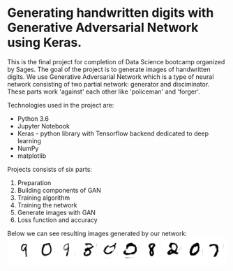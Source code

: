 # Generating handwritten digits with Generative Adversarial Network using Keras.



This is the final project for completion of Data Science bootcamp organized by Sages. The goal of the project is to generate images of handwritten digits. We use Generative Adversarial Network which is a type of neural network consisting of two partial network: generator and disciminator. These parts work 'against' each other like 'policeman' and 'forger'. 

Technologies used in the project are:
* Python 3.6
* Jupyter Notebook
* Keras - python library with Tensorflow backend dedicated to deep learning
* NumPy
* matplotlib



Projects consists of six parts:
1. Preparation
2. Building components of GAN
3. Training algorithm
4. Training the network
5. Generate images with GAN
6. Loss function and accuracy

Below we can see resulting images generated by our network:
![](gen_digits.png)

